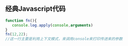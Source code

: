 ## 经典Javascript代码

```javascript
function fn(){
   console.log.apply(console,arguments)
}
fn(12,22);
//这一行主要是利用上下文模式，来调用console来打印传进来的参数

```

